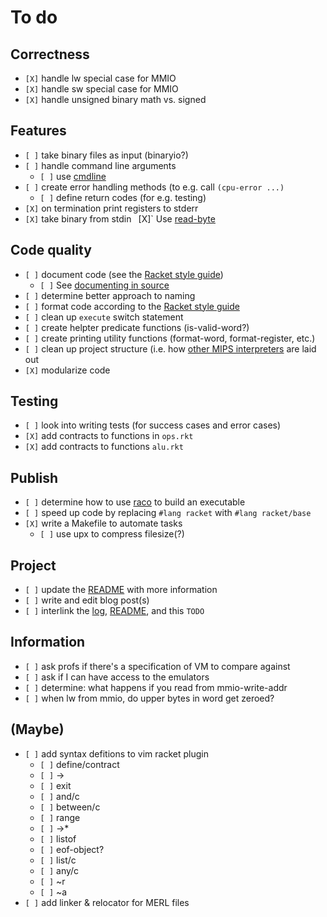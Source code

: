 # To do
## Correctness
- `[X]` handle lw special case for MMIO
- `[X]` handle sw special case for MMIO
- `[X]` handle unsigned binary math vs. signed

## Features
- `[ ]` take binary files as input (binaryio?)
- `[ ]` handle command line arguments
	- `[ ]` use [cmdline](https://docs.racket-lang.org/reference/Command-Line_Parsing.html)
- `[ ]` create error handling methods (to e.g. call `(cpu-error ...)`
	- `[ ]` define return codes (for e.g. testing)
- `[X]` on termination print registers to stderr
- `[X]` take binary from stdin
	` `[X]` Use [read-byte](https://docs.racket-lang.org/reference/Byte_and_String_Input.html#%28def._%28%28quote._~23~25kernel%29._read-byte%29%29)

## Code quality
- `[ ]` document code (see the [Racket style guide](https://docs.racket-lang.org/style/index.html))
	- `[ ]` See [documenting in source](https://docs.racket-lang.org/scribble/srcdoc.html)
- `[ ]` determine better approach to naming
- `[ ]` format code according to the [Racket style guide](https://docs.racket-lang.org/style/index.html)
- `[ ]` clean up `execute` switch statement
- `[ ]` create helpter predicate functions (is-valid-word?)
- `[ ]` create printing utility functions (format-word, format-register, etc.)
- `[ ]` clean up project structure (i.e. how [other MIPS interpreters](https://github.com/topics/mips?o=asc&s=stars) are laid out
- `[X]` modularize code

## Testing
- `[ ]` look into writing tests (for success cases and error cases)
- `[X]` add contracts to functions in `ops.rkt`
- `[X]` add contracts to functions `alu.rkt`

## Publish
- `[ ]` determine how to use [raco](https://docs.racket-lang.org/raco/index.html) to build an executable
- `[ ]` speed up code by replacing `#lang racket` with `#lang racket/base`
- `[X]` write a Makefile to automate tasks
	- `[ ]` use upx to compress filesize(?)

## Project
- `[ ]` update the [README](./README.md) with more information
- `[ ]` write and edit blog post(s)
- `[ ]` interlink the [log](./LOG.md), [README](./README.md), and this `TODO`

## Information
- `[ ]` ask profs if there's a specification of VM to compare against
- `[ ]` ask if I can have access to the emulators
- `[ ]` determine: what happens if you read from mmio-write-addr
- `[ ]` when lw from mmio, do upper bytes in word get zeroed?

## (Maybe)
- `[ ]` add syntax defitions to vim racket plugin
	- `[ ]` define/contract
	- `[ ]` ->
	- `[ ]` exit
	- `[ ]` and/c
	- `[ ]` between/c
	- `[ ]` range
	- `[ ]` ->*
	- `[ ]` listof
	- `[ ]` eof-object?
	- `[ ]` list/c
	- `[ ]` any/c
	- `[ ]` ~r
	- `[ ]` ~a
- `[ ]` add linker & relocator for MERL files

